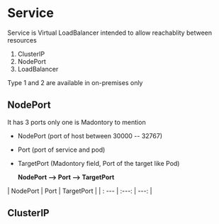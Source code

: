 # Service

Service is Virtual LoadBalancer intended to allow reachablity between resources
1. ClusterIP
2. NodePort
3. LoadBalancer

Type 1 and 2 are available in on-premises only

## NodePort

It has 3 ports only one is Madontory to mention

- NodePort (port of host between 30000 -- 32767)
- Port (port of service and pod)
- TargetPort (Madontory field, Port of the target like Pod)

     **NodePort --> Port --> TargetPort**


| NodePort | Port | TargetPort  |
| : --- | :---: | ---: |


## ClusterIP

